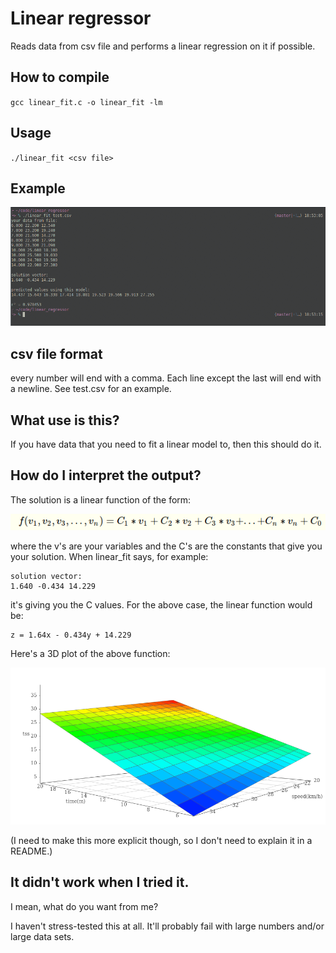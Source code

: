 # Linear regressor

Reads data from csv file and performs a linear regression on it if possible.

## How to compile
`gcc linear_fit.c -o linear_fit -lm`


## Usage
`./linear_fit <csv file>`

## Example
![screenshot](linear_fit_screenshot.png)

## csv file format
every number will end with a comma. Each line except the last will end with a newline. See test.csv for an example.

## What use is this?
If you have data that you need to fit a linear model to, then this should do it.

## How do I interpret the output?
The solution is a linear function of the form:

![f(v_1, v_2, v_3, ..., v_n) = C_1*v_1 + C_2*v_2 + C_3*v_3 + ... + C_n*v_n + C_0](linear_function.png)

where the v's are your variables and the C's are the constants that give you your solution. When linear_fit says, for example:

```
solution vector:
1.640 -0.434 14.229
```

it's giving you the C values. For the above case, the linear function would be:

```
z = 1.64x - 0.434y + 14.229
```

Here's a 3D plot of the above function:

![3D model](3D_graph.png)

(I need to make this more explicit though, so I don't need to explain it in a README.)

## It didn't work when I tried it.
I mean, what do you want from me?

I haven't stress-tested this at all. It'll probably fail with large numbers and/or large data sets.
